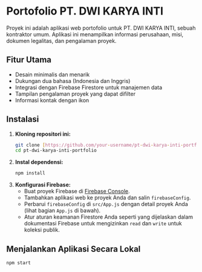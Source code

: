# Portofolio PT. DWI KARYA INTI

Proyek ini adalah aplikasi web portofolio untuk PT. DWI KARYA INTI, sebuah kontraktor umum. Aplikasi ini menampilkan informasi perusahaan, misi, dokumen legalitas, dan pengalaman proyek.

## Fitur Utama

* Desain minimalis dan menarik
* Dukungan dua bahasa (Indonesia dan Inggris)
* Integrasi dengan Firebase Firestore untuk manajemen data
* Tampilan pengalaman proyek yang dapat difilter
* Informasi kontak dengan ikon

## Instalasi

1.  **Kloning repositori ini:**
    ```bash
    git clone [https://github.com/your-username/pt-dwi-karya-inti-portfolio.git](https://github.com/your-username/pt-dwi-karya-inti-portfolio.git)
    cd pt-dwi-karya-inti-portfolio
    ```
2.  **Instal dependensi:**
    ```bash
    npm install
    ```
3.  **Konfigurasi Firebase:**
    * Buat proyek Firebase di [Firebase Console](https://console.firebase.google.com/).
    * Tambahkan aplikasi web ke proyek Anda dan salin `firebaseConfig`.
    * Perbarui `firebaseConfig` di `src/App.js` dengan detail proyek Anda (lihat bagian `App.js` di bawah).
    * Atur aturan keamanan Firestore Anda seperti yang dijelaskan dalam dokumentasi Firebase untuk mengizinkan `read` dan `write` untuk koleksi publik.

## Menjalankan Aplikasi Secara Lokal

```bash
npm start